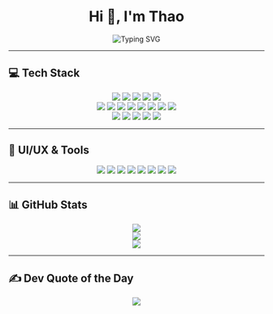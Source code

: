 <h1 align="center">Hi 👋, I'm Thao</h1>

<p align="center">
  <img src="https://readme-typing-svg.herokuapp.com?font=Fira+Code&size=24&pause=1000&center=true&vCenter=true&width=435&lines=Fullstack+Developer;UI%2FUX+Designer;Love+clean+code+%26+cool+UI" alt="Typing SVG" />
</p>

---

## 💻 Tech Stack

<p align="center">
  <img src="https://img.shields.io/badge/c%23-%23239120.svg?style=flat&logo=c-sharp&logoColor=white"/>
  <img src="https://img.shields.io/badge/c++-%2300599C.svg?style=flat&logo=c%2B%2B&logoColor=white"/>
  <img src="https://img.shields.io/badge/c-%2300599C.svg?style=flat&logo=c&logoColor=white"/>
  <img src="https://img.shields.io/badge/.NET-5C2D91?style=flat&logo=.net&logoColor=white"/>
  <img src="https://img.shields.io/badge/Microsoft%20SQL%20Sever-CC2927?style=flat&logo=microsoft%20sql%20server&logoColor=white"/>
  <br/>
  <img src="https://img.shields.io/badge/html5-%23E34F26.svg?style=flat&logo=html5&logoColor=white"/>
  <img src="https://img.shields.io/badge/css3-%231572B6.svg?style=flat&logo=css3&logoColor=white"/>
  <img src="https://img.shields.io/badge/javascript-%23323330.svg?style=flat&logo=javascript&logoColor=%23F7DF1E"/>
  <img src="https://img.shields.io/badge/typescript-%23007ACC.svg?style=flat&logo=typescript&logoColor=white"/>
  <img src="https://img.shields.io/badge/sass-hotpink.svg?style=flat&logo=SASS&logoColor=white"/>
  <img src="https://img.shields.io/badge/tailwindcss-%2338B2AC.svg?style=flat&logo=tailwind-css&logoColor=white"/>
  <img src="https://img.shields.io/badge/bootstrap-%23563D7C.svg?style=flat&logo=bootstrap&logoColor=white"/>
  <img src="https://img.shields.io/badge/jquery-%230769AD.svg?style=flat&logo=jquery&logoColor=white"/>
  <br/>
  <img src="https://img.shields.io/badge/angular-%23DD0031.svg?style=flat&logo=angular&logoColor=white"/>
  <img src="https://img.shields.io/badge/node.js-6DA55F?style=flat&logo=node.js&logoColor=white"/>
  <img src="https://img.shields.io/badge/rxjs-%23B7178C.svg?style=flat&logo=reactivex&logoColor=white"/>
  <img src="https://img.shields.io/badge/chart.js-F5788D.svg?style=flat&logo=chart.js&logoColor=white"/>
  <img src="https://img.shields.io/badge/AWS-%23FF9900.svg?style=flat&logo=amazon-aws&logoColor=white"/>
</p>

---

## 🎨 UI/UX & Tools

<p align="center">
  <img src="https://img.shields.io/badge/adobeillustrator-%23FF9A00.svg?style=flat&logo=adobeillustrator&logoColor=white"/>
  <img src="https://img.shields.io/badge/figma-%23F24E1E.svg?style=flat&logo=figma&logoColor=white"/>
  <img src="https://img.shields.io/badge/Canva-%2300C4CC.svg?style=flat&logo=Canva&logoColor=white"/>
  <img src="https://img.shields.io/badge/AntDesign-%230170FE?style=flat&logo=ant-design&logoColor=white"/>
  <img src="https://img.shields.io/badge/Postman-FF6C37?style=flat&logo=postman&logoColor=white"/>
  <img src="https://img.shields.io/badge/Swagger-%23Clojure?style=flat&logo=swagger&logoColor=white"/>
  <img src="https://img.shields.io/badge/Trello-%23026AA7.svg?style=flat&logo=Trello&logoColor=white"/>
  <img src="https://img.shields.io/badge/Notion-%23000000.svg?style=flat&logo=notion&logoColor=white"/>
</p>

---

## 📊 GitHub Stats

<p align="center">
  <img src="https://github-readme-stats.vercel.app/api?username=ngthanhthao201&theme=radical&hide_border=false&include_all_commits=false&count_private=false"/>
  <br/>
  <img src="https://github-readme-streak-stats.herokuapp.com/?user=ngthanhthao201&theme=radical&hide_border=false"/>
  <br/>
  <img src="https://github-readme-stats.vercel.app/api/top-langs/?username=ngthanhthao201&theme=radical&hide_border=false&layout=compact"/>
</p>

---

## ✍️ Dev Quote of the Day

<p align="center">
  <img src="https://quotes-github-readme.vercel.app/api?type=horizontal&theme=tokyonight"/>
</p>

